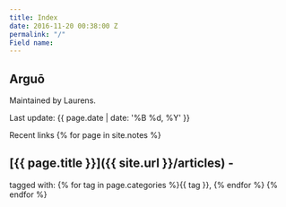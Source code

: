 ```yaml
---
title: Index
date: 2016-11-20 00:38:00 Z
permalink: "/"
Field name: 
---
```


Arguō
-----

Maintained by Laurens.

Last update: {{ page.date | date: '%B %d, %Y' }}

Recent links
{% for page in site.notes %}
## [{{ page.title }}]({{ site.url }}/articles) -
tagged with: {% for tag in page.categories %}{{ tag }}, {% endfor %}
{% endfor %}
